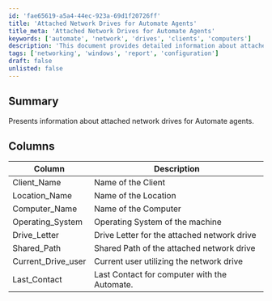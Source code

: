 ```yaml
---
id: 'fae65619-a5a4-44ec-923a-69d1f20726ff'
title: 'Attached Network Drives for Automate Agents'
title_meta: 'Attached Network Drives for Automate Agents'
keywords: ['automate', 'network', 'drives', 'clients', 'computers']
description: 'This document provides detailed information about attached network drives for ConnectWise Automate agents, including descriptions of key columns such as Client Name, Location Name, Computer Name, and more.'
tags: ['networking', 'windows', 'report', 'configuration']
draft: false
unlisted: false
---
```

## Summary

Presents information about attached network drives for Automate agents.

## Columns

| Column                | Description                                          |
|----------------------|------------------------------------------------------|
| Client_Name          | Name of the Client                                   |
| Location_Name        | Name of the Location                                 |
| Computer_Name        | Name of the Computer                                 |
| Operating_System     | Operating System of the machine                      |
| Drive_Letter         | Drive Letter for the attached network drive          |
| Shared_Path          | Shared Path of the attached network drive            |
| Current_Drive_user   | Current user utilizing the network drive             |
| Last_Contact         | Last Contact for computer with the Automate.        |







